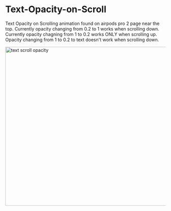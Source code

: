 # Text-Opacity-on-Scroll
Text Opacity on Scrolling animation found on airpods pro 2 page near the top.
Currently opacity changing from 0.2 to 1 works when scrolling down.
Currently opacity chagning from 1 to 0.2 works ONLY when scrolling up.
Opacity changing from 1 to 0.2 to text doesn't work when scrolling down.
<br>

<a href="/gif/text-scroll-opacity-GdXijv" title="text scroll opacity"><img src="https://i.makeagif.com/media/10-17-2022/GdXijv.gif" alt="text scroll opacity" width="700" height="500"></a><div style="font-size:11px;"><a href="/" title="make a gif"></a></div>
